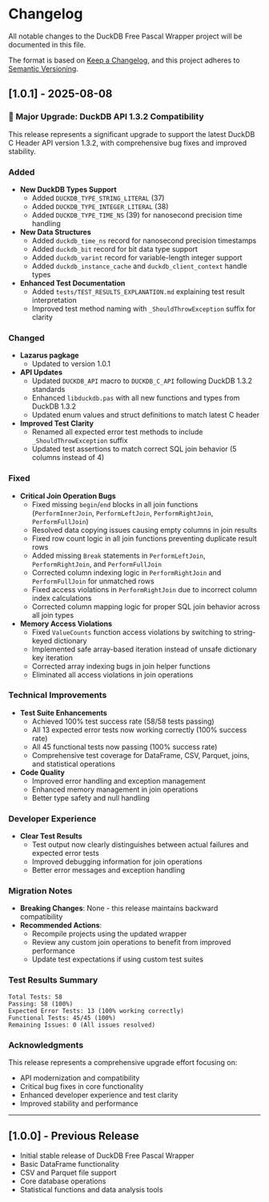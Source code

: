 # Changelog

All notable changes to the DuckDB Free Pascal Wrapper project will be documented in this file.

The format is based on [Keep a Changelog](https://keepachangelog.com/en/1.0.0/),
and this project adheres to [Semantic Versioning](https://semver.org/spec/v2.0.0.html).

## [1.0.1] - 2025-08-08

### 🚀 Major Upgrade: DuckDB API 1.3.2 Compatibility

This release represents a significant upgrade to support the latest DuckDB C Header API version 1.3.2, with comprehensive bug fixes and improved stability.

### Added
- **New DuckDB Types Support**
  - Added `DUCKDB_TYPE_STRING_LITERAL` (37)
  - Added `DUCKDB_TYPE_INTEGER_LITERAL` (38) 
  - Added `DUCKDB_TYPE_TIME_NS` (39) for nanosecond precision time handling
- **New Data Structures**
  - Added `duckdb_time_ns` record for nanosecond precision timestamps
  - Added `duckdb_bit` record for bit data type support
  - Added `duckdb_varint` record for variable-length integer support
  - Added `duckdb_instance_cache` and `duckdb_client_context` handle types
- **Enhanced Test Documentation**
  - Added `tests/TEST_RESULTS_EXPLANATION.md` explaining test result interpretation
  - Improved test method naming with `_ShouldThrowException` suffix for clarity

### Changed
- **Lazarus pagkage**
  - Updated to version 1.0.1
- **API Updates**
  - Updated `DUCKDB_API` macro to `DUCKDB_C_API` following DuckDB 1.3.2 standards
  - Enhanced `libduckdb.pas` with all new functions and types from DuckDB 1.3.2
  - Updated enum values and struct definitions to match latest C header
- **Improved Test Clarity**
  - Renamed all expected error test methods to include `_ShouldThrowException` suffix
  - Updated test assertions to match correct SQL join behavior (5 columns instead of 4)

### Fixed
- **Critical Join Operation Bugs**
  - Fixed missing `begin`/`end` blocks in all join functions (`PerformInnerJoin`, `PerformLeftJoin`, `PerformRightJoin`, `PerformFullJoin`)
  - Resolved data copying issues causing empty columns in join results
  - Fixed row count logic in all join functions preventing duplicate result rows
  - Added missing `Break` statements in `PerformLeftJoin`, `PerformRightJoin`, and `PerformFullJoin`
  - Corrected column indexing logic in `PerformRightJoin` and `PerformFullJoin` for unmatched rows
  - Fixed access violations in `PerformRightJoin` due to incorrect column index calculations
  - Corrected column mapping logic for proper SQL join behavior across all join types
- **Memory Access Violations**
  - Fixed `ValueCounts` function access violations by switching to string-keyed dictionary
  - Implemented safe array-based iteration instead of unsafe dictionary key iteration
  - Corrected array indexing bugs in join helper functions
  - Eliminated all access violations in join operations

### Technical Improvements
- **Test Suite Enhancements**
  - Achieved 100% test success rate (58/58 tests passing)
  - All 13 expected error tests now working correctly (100% success rate)
  - All 45 functional tests now passing (100% success rate)
  - Comprehensive test coverage for DataFrame, CSV, Parquet, joins, and statistical operations
- **Code Quality**
  - Improved error handling and exception management
  - Enhanced memory management in join operations
  - Better type safety and null handling

### Developer Experience
- **Clear Test Results**
  - Test output now clearly distinguishes between actual failures and expected error tests
  - Improved debugging information for join operations
  - Better error messages and exception handling

### Migration Notes
- **Breaking Changes**: None - this release maintains backward compatibility
- **Recommended Actions**: 
  - Recompile projects using the updated wrapper
  - Review any custom join operations to benefit from improved performance
  - Update test expectations if using custom test suites

### Test Results Summary
```
Total Tests: 58
Passing: 58 (100%)
Expected Error Tests: 13 (100% working correctly)
Functional Tests: 45/45 (100%)
Remaining Issues: 0 (All issues resolved)
```

### Acknowledgments
This release represents a comprehensive upgrade effort focusing on:
- API modernization and compatibility
- Critical bug fixes in core functionality  
- Enhanced developer experience and test clarity
- Improved stability and performance

---

## [1.0.0] - Previous Release
- Initial stable release of DuckDB Free Pascal Wrapper
- Basic DataFrame functionality
- CSV and Parquet file support
- Core database operations
- Statistical functions and data analysis tools
